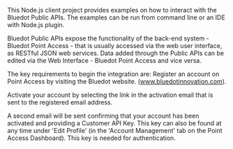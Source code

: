 This Node.js client project provides examples on how to interact with the Bluedot Public APIs. The examples can be run from command line or an IDE with Node.js plugin.

Bluedot Public APIs expose the functionality of the back-end system - Bluedot Point Access - that is usually accessed via the web user interface, as RESTful JSON web services. Data added through the Public APIs can be edited via the Web Interface - Bluedot Point Access and vice versa.

The key requirements to begin the integration are: Register an account on Point Access by visiting the Bluedot website. (www.bluedotinnovation.com). 

Activate your account by selecting the link in the activation email that is sent to the registered email address. 

A second email will be sent confirming that your account has been activated and providing a Customer API Key. This key can also be found at any time under 'Edit Profile' (in the 'Account Management' tab on the Point Access Dashboard). This key is needed for authentication.
